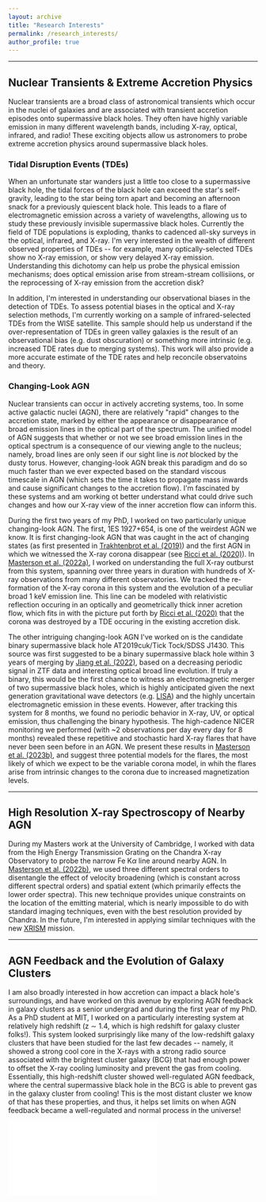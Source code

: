 ```yaml
---
layout: archive
title: "Research Interests"
permalink: /research_interests/
author_profile: true
---
```


---

## Nuclear Transients & Extreme Accretion Physics 
 
Nuclear transients are a broad class of astronomical transients which occur in the nuclei of galaxies and are associated with transient accretion episodes onto supermassive black holes. They often have highly variable emission in many different wavelength bands, including X-ray, optical, infrared, and radio! These exciting objects allow us astronomers to probe extreme accretion physics around supermassive black holes.

### Tidal Disruption Events (TDEs)

When an unfortunate star wanders just a little too close to a supermassive black hole, the tidal forces of the black hole can exceed the star's self-gravity, leading to the star being torn apart and becoming an afternoon snack for a previously quiescent black hole. This leads to a flare of electromagnetic emission across a variety of wavelengths, allowing us to study these previously invisible supermassive black holes. Currently the field of TDE populations is exploding, thanks to cadenced all-sky surveys in the optical, infrared, and X-ray. I'm very interested in the wealth of different observed properties of TDEs -- for example, many optically-selected TDEs show no X-ray emission, or show very delayed X-ray emission. Understanding this dichotomy can help us probe the physical emission mechanisms; does optical emission arise from stream-stream collisiions, or the reprocessing of X-ray emission from the accretion disk?

In addition, I'm interested in understanding our observational biases in the detection of TDEs. To assess potential biases in the optical and X-ray selection methods, I'm currently working on a sample of infrared-selected TDEs from the WISE satellite. This sample should help us understand if the over-representation of TDEs in green valley galaxies is the result of an observational bias (e.g. dust obscuration) or something more intrinsic (e.g. increased TDE rates due to merging systems). This work will also provide a more accurate estimate of the TDE rates and help reconcile observatoins and theory.

### Changing-Look AGN

Nuclear transients can occur in actively accreting systems, too. In some active galactic nuclei (AGN), there are relatively "rapid" changes to the accretion state, marked by either the appearance or disappearance of broad emission lines in the optical part of the spectrum. The unified model of AGN suggests that whether or not we see broad emission lines in the optical spectrum is a consequence of our viewing angle to the nucleus; namely, broad lines are only seen if our sight line is *not* blocked by the dusty torus. However, changing-look AGN break this paradigm and do so much faster than we ever expected based on the standard viscous timescale in AGN (which sets the time it takes to propagate mass inwards and cause significant changes to the accretion flow). I'm fascinated by these systems and am working ot better understand what could drive such changes and how our X-ray view of the inner accretion flow can inform this.

During the first two years of my PhD, I worked on two particularly unique changing-look AGN. The first, 1ES 1927+654, is one of the weirdest AGN we know. It is first changing-look AGN that was caught in the act of changing states (as first presented in [Trakhtenbrot et al. (2019)](https://ui.adsabs.harvard.edu/abs/2019ApJ...883...94T/abstract)) and the first AGN in which we witnessed the X-ray corona disappear (see [Ricci et al. (2020)](https://ui.adsabs.harvard.edu/abs/2020ApJ...898L...1R/abstract)). In [Masterson et al. (2022a)](https://ui.adsabs.harvard.edu/abs/2022ApJ...934...35M/abstract), I worked on understanding the full X-ray outburst from this system, spanning over three years in duration with hundreds of X-ray observations from many different observatories. We tracked the re-formation of the X-ray corona in this system and the evolution of a peculiar broad 1 keV emission line. This line can be modeled with relativistic reflection occuring in an optically and geometrically thick inner acretion flow, which fits in with the picture put forth by [Ricci et al. (2020)](https://ui.adsabs.harvard.edu/abs/2020ApJ...898L...1R/abstract) that the corona was destroyed by a TDE occuring in the existing accretion disk.

The other intriguing changing-look AGN I've worked on is the candidate binary supermassive black hole AT2019cuk/Tick Tock/SDSS J1430. This source was first suggested to be a binary supermassive black hole within 3 years of merging by [Jiang et al. (2022)](https://ui.adsabs.harvard.edu/abs/2022arXiv220111633J/abstract), based on a decreasing periodic signal in ZTF data and interesting optical broad line evolution. If truly a binary, this would be the first chance to witness an electromagnetic merger of two supermassive black holes, which is highly anticipated given the next generation gravitational wave detectors (e.g. [LISA](https://lisa.nasa.gov/)) and the highly uncertain electromagnetic emission in these events. However, after tracking this system for 8 months, we found no periodic behavior in X-ray, UV, or optical emission, thus challenging the binary hypothesis. The high-cadence NICER monitoring we performed (with ~2 observations per day every day for 8 months) revealed these repetitive and stochastic hard X-ray flares that have never been seen before in an AGN. We present these results in [Masterson et al. (2023b)](https://ui.adsabs.harvard.edu/abs/2023ApJ...945L..34M/abstract), and suggest three potential models for the flares, the most likely of which we expect to be the variable corona model, in whih the flares arise from intrinsic changes to the corona due to increased magnetization levels. 

---

## High Resolution X-ray Spectroscopy of Nearby AGN 

During my Masters work at the University of Cambridge, I worked with data from the High Energy Transmission Grating on the Chandra X-ray Observatory to probe the narrow Fe K$\alpha$ line around nearby AGN. In [Masterson et al. (2022b)](https://ui.adsabs.harvard.edu/abs/2022ApJ...936...66M/abstract), we used three different spectral orders to disentangle the effect of velocity broadening (which is constant across different spectral orders) and spatial extent (which primarily effects the lower order spectra). This new technique provides unique constraints on the location of the emitting material, which is nearly impossible to do with standard imaging techniques, even with the best resolution provided by Chandra. In the future, I'm interested in applying similar techniques with the new [XRISM](https://www.nasa.gov/content/goddard/xrism-x-ray-imaging-and-spectroscopy-mission) mission.

---

## AGN Feedback and the Evolution of Galaxy Clusters

I am also broadly interested in how accretion can impact a black hole's surroundings, and have worked on this avenue by exploring AGN feedback in galaxy clusters as a senior undergrad and during the first year of my PhD. As a PhD student at MIT, I worked on a particularly interesting system at relatively high redshift (z $\sim$ 1.4, which is high redshift for galaxy cluster folks!). This system looked surprisingly like many of the low-redshift galaxy clusters that have been studied for the last few decades -- namely, it showed a strong cool core in the X-rays with a strong radio source associated with the brightest cluster galaxy (BCG) that had enough power to offset the X-ray cooling luminosity and prevent the gas from cooling. Essentially, this high-redshift cluster showed well-regulated AGN feedback, where the central supermassive black hole in the BCG is able to prevent gas in the galaxy cluster from cooling! This is the most distant cluster we know of that has these properties, and thus, it helps set limits on when AGN feedback became a well-regulated and normal process in the universe!

![3-panel image of SPT-CL J0607-4448, showing on the left the X-ray image, in the center an RGB color image from Hubble, and on the right a radio image from ATCA at 2 GHz](images/SPT0607.pdf)
